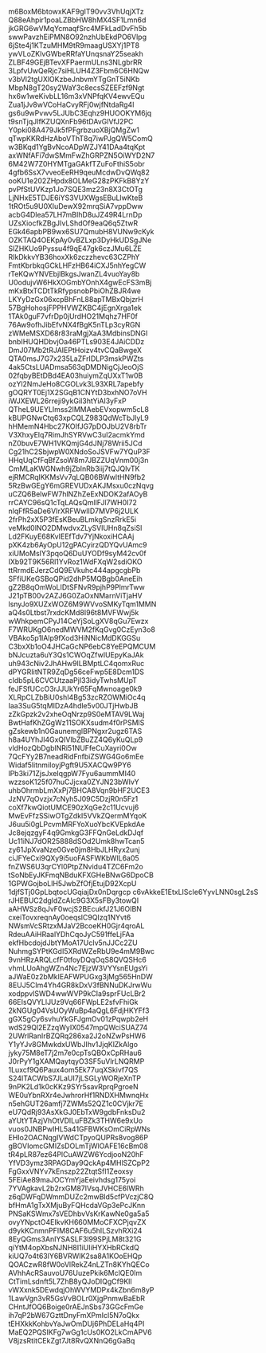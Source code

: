 m6BoxM6btowxKAF9gIT90vv3VhUqjXTz
Q88eAhpir1poaLZBbHW8hMX4SF1Lmn6d
jkGRG6wVMqYcmaqfSrc4MFkLadDvFh5b
swwPavzhEiPMN8O92nzhUbEkdPO6Vlpg
6jSte4j1KTzuMHM9tR9maagUSXYj1PT8
ywVLoZKlvGWbeRRfaYUnqsnaY25seakh
ZLBF49GEjBTevXFPaermULns3NLgbrRR
3LpfvUwQeRjc7siHLUH4Z3Fbm6C6HNQw
v3bVl2tgUXlOKzbeJnbvmYTgGnT5iNKb
MbpN8gT20sy2WaY3c8ecsSZEEFzf9Ngt
hx6w1weKivbLL16m3xVNPfqKV4ewvEQu
Zua1jJv8wVCoHaCvyRFj0wjfNtdaRg4l
gs6u9wPvwv5LJUbC3Eqhz9HUOOKYM6jq
t9snTjqJIfKZUQXnFb96tDAvGlVfJ2PC
Y0pki08A479Jk5fPFgrbzuoXBjQMgZw1
qTwpKKRdHzAboVThT8q7iwPJgQW5ComQ
w3BKqd1YgBvNcoADpWZJY41DAa4tqKpt
axWNfAFi7dwSMmFwZhGRPZN5OiWYD2N7
6M42W7Z0HYMTgaGAkfTZuFoFthiS5obr
4gfb6SsX7vveoEeRH9qeuMcdwDvQWq82
ooKU1e202ZHpdx8OLMeG28zPKFkB8YzY
pvPfStUVKzp1Jo7SQE3mz23n8X3CtOTg
LjNHxE5TDJE6iYS3VUXWgsEBuLlwKteB
1tROt5u9U0XIuDewX92mrqSiA7vppDww
acbG4Dlea57LH7mBIhD8uJZ49R4LrnDp
UZsXiocfkZBgJIvLShdOf9eaQ6q5ZtwR
EGk46apbPB9wx6SU7QmubH8VUNw9cKyk
OZKTAQ4OEKpAy0vBZLxp3DyHkUDSgJNe
SlZHKUo9Pyssu4f9qE47gk6czJMu6LZE
RIkDkkvYB36hoxXk6zczzhevc63CZPhY
FmtKbrbkqGCkLHFzHB64iCXJ5nhYegCW
rTeKQwYNVEbjlBkgsJwanZL4vuoYay8b
U0odujvW6HkXOGmbYOnhX4gwEcFS3mBj
mKxBtxTCDtTkRfypsnobPbiOhZBJR4we
LKYyDzGx06xcpBhFnL88apTMBxQbjzrH
57BgHohosjFPPHVWZKBC4jEgnXrga1ek
1TAk0guF7vfrDp0jUrdHO21Mqhz7HF0f
76Aw9ofhJibEfvNX4fBgK5nTLp3cyRGN
zWMeMSXD68r83raMgjXaA3MdbinsDNGI
bnbIHUQHDbvjOa46PTLs903E4JAiCDDz
DmJ07Mb2tRJAIEPtHoizv4tvCQaBwgeX
QTA0msJ7G7x235LaZFrIDLP3mskPWZts
4ak5CtsLUADmsa563qDMDNigCjJeoOjS
02fqbyBEtDBd4EA03huiymZqUXxT1w0B
ozYl2NmJeHo8CGOLvk3L93XRL7apebfy
gOQRYT0Ej1X2SGqB1CNYtD3bxhNO7oVH
iWJXEWL26rreji9ykGiI3htYiAl3yFxP
QTheL9UEYLImss2IMMAebEVxopwm5cL8
kBUPGNwCtq63xpCQLZ983QdWcTbJlyL9
hHMemN4Hbc27KOIfJG7pDOJbU2V8rbTr
V3XhxyElq7RimJhSYRVwC3uI2acmkYmd
nZ0buvE7WH1VKQmjG4dJNj78Wrii5JCd
Cg21hC2SbjwpW0XNdoSoJSVFw7YQuP3F
HHqUqCfFqBfZsoW8m7JBZZUqVnm00j3n
CmMLaKWGNwh9jZbInRb3iij7tQJQlvTK
ejRMCRqlKKMsVv7qLQB06BWwltHN9fb2
5RzBwGEgY6mGREVUDxAKJMsxu0czNqvg
uCZQ6BelwFW7hlNZhZeExNDOK2afAOyB
rrCAYC96sQ1cTqLAQsQmllFJl7WH0I72
nlqFfR5aDe6VIrXRFWwlID7MVP6j2ULK
2frPh2xX5P3fEsKBeuBLmkgSnzRrkE5i
veMkd0lNO2DMwdvxZLySVlUHn8qZsiSl
Ld2FKuyE68KvIEEfTdv7YjNkoxiHCAAj
pXK4zb6AyOpU12gPACyirzQDYQvUAmc9
xiUMoMsIY3pqoQ6DuUYODf9syM42cv0f
IXb92T9K56Rl1YvRoz1WdFXqW2sdiOKO
ttRrmdEJerzCdQ9EVkuhc444apgcgbPb
SFfiUKeGSBoQPid2dhP5MQBgb0AneEih
gZ2B8qOmWoLIDtSFNvR9pjhP9PlmrTww
J21pTB00v2AZJ6G0ZaOxNMarnViTjaHV
lsnyJo9XUZxWOZ6M9WVvoSMKyTqm1MMN
aQ4s0Ltbst7rxdcKMd8I96t8MVFWwj5k
wWhkpemCPyJ14CeYjSoLgXV8qGu7Ewzx
F7WRUKgO6nedMWVM2fKqGvg0CzEyn3o8
VBAko5p1IAlp9fXod3HiNNicMdDKGGSu
C3bxXb1oO4JHCaGcNP6ebC8YeEPQMCUM
bNJcuzta6uY3Qs1CWOqZfwIUEpyKaJAk
uh943cNiv2JhAHw9lLBMptLC4qomxRuc
dPYGRIitNTR9ZqDg56ceFwp5E8Dcm1DS
cIdb5pL6CVCUtzaaPjI33idyTwhsMUpT
feJFSfUCcO3rJJUkYr65FqMwnoage0k9
XLRpCLZbBiU0shI4Bg53zcRZOWMiOc4q
Iaa3SuG5tqMIDzA4hdle5v00JTjHwbJB
zZkGpzk2v2xheOqNrzp9S0eMTAV9LWaj
BwtHafKhZGgWz11SOKXsudm4f0rPSMlS
gZskewb1n0GaunemglBPNgxr2ugz6TAS
h8a4UYhJl4GxQIVlbZBuZZ4Q6yKuQLp9
vldHozQbDgblNRi51NUFfeCuXayri0Ow
7QcFYy2B7neadRidFnfbiZSWG4Go6mEe
Widaf5litnmiIoyjPgft9U5XACQw9PY6
lPb3ki71ZjsJxeIqgpW7Fyu6aummMI40
wzzsoK125f07huCJjcxa0ZYJN23bWIvY
uhbOhrmbLmXxPj7BHCA8Vqn9bHF2UCE3
JzNV7qOvzjx7cNyh5J09C5DzjR0n5Fz1
coXf7kwQiotUMCE90zXqGe2c11Ucvuj6
MwEvFfzSSiwOTgZdkI5VVkZQermMYqoK
J6uu5i0gLPcvmMRFYoXuoYbcKVEpkdAe
Jc8ejqzgyF4q9GmkgG3FFQnGeLdkDJqf
Uc11iNJ7dOR25888dSOd2Umk8hwTcan5
zy61JpXvaNze0Gve0jm8HbJLHRyx2unj
ciJFYeCxi9QXy9i5uoFASFWKbWlL6a05
fnZWS6U3qrCYl0PtpZNvidu4TZC6Fm2o
tSoNbEyJKFmqNBduKFXGHeBNwG6DpoCB
1GPWGojboLlH5JwbZfOfjEtujD92XcpU
1djfSTj0GpLbqtocUGqiajDx0nDqrgcp
c6vAkkeE1EtxLIScIe6YyvLNN0sgL2sS
rJHEBUC2dgldZcAIc9G3X5sFBy3towQI
aAHWSz8qJvF0wcjS2BEcukfJ21J6OIBN
cxeiTovxreqnAy0oeqslC9QIzq1NYvt6
NWsmVcSRtzxMJaV2BcoeKH0Gjr4qroAL
RdeuAAiHRaalYDhCqoJyC591ffeLjFAa
ekfHbcdojdJbtYMoA17UcIv5nJJCc2ZU
NuhmgSYPtKGdI5XRdWZeRbU9e4mM9Bwc
9vnHRzARQLcfF0tfoyDQqOqS8QVQSHc6
vhmLUoAhgWZn4Nc7EjzW3VYYsnEUgsYi
aJWaE0z2bMkIEAFWPUGxg3jMg565HnDW
8EUJ5CIm4Yh4GR8kDxV3fBNNuDKJrwWu
xodppvlSWD4wwWVP9kCIa9sprFUcLBr2
66EIsQVYLlJUz9Vq66FWpLE2sfvFhiGk
2kNGUg04VsUOyWuBp4aQgL6FdjHKYFf3
gGX5gCy6svhuYkGFJgmOv01zPqwpb2eH
wdS29Ql2EZzqWyIX0547mpQWciSUAZ74
2UWrlRanIrBZQRq286xa2J2oNZwPsHW6
Y1yYJv8GMwkdxUWbJIhv1JjqKlZkAlgo
jyky75M8eT7j2m7e0cpTsQBOxCpRHau6
J0rPyY1gXAMQaytqyO3SF5uVlrLNQRMP
1Luxcf9Q6Paux4om5Ek77uqXSkivf7QS
S24ITACWbS7JLaUI7jLSGLyWORjeXnTP
9nPK2Ld1k0cKKz9SYr5savRprqPgroeN
WE0uYbnRXr4eJwhrorHf1RNDXHMwnqHx
n5ehGUT26amfj7ZWMs52QZ1c0CVjkr7E
eU7QdRj93AsXkGJ0EbTxW9gdbFnksDu2
aYUtYTAzjVhOtVDlLuFBZk3THW6e9xUo
vuos0JNBPwIHL5a41GFBWKsOmCiRpWNs
EHIo2OACNqgIVWdCTpyoQUPRs8vog86P
gBOVIomcGMIZsDOLmTjWlOAFE16cBm08
tR4pLR87ez64PlCuAWZW6YcdjooN20hF
YfVD3ymz3RPAGDay9QckAp4MHlSZCpP2
FgGxxVNYv7kEnszp22ZtqtSfI1Zeoxsy
5FEiAe89maJOCYmYjaEeivhdsg175yoi
7YVAgkavL2b2rxGM87lVsqJVHCE6lWRh
z6qDWFqDWmmDUZc2mwBld5cfPVczjC8Q
bfHmA1gTxXMjuByFQHcdaVGp3ePcJKnn
PNSaKSWmx7sVEDhbvVsKrKawNe0ga5a5
ovyYNpctO4EIkvKH660MMoCFXCPjqvZX
d9ykKCnmnPFIM8CAF6u5hILSzvhRXi24
8EyQGms3AnIYSASLF3l99SPjLM8t321G
qiYtM4opXbsNJNH8I1iUIiHYXHbRCkdQ
kiUQ7o4t63lY6BVRWIK2sa8A1KOoEHQp
QOACzwR8fW0oVlRekZ4nLZTn8KYhQECo
AVhhAcRSauvoU76UuzePkik6MclQE0Im
CtTimLsdnft5L7ZhB8yQJoDIQgCf9KlI
vWXxnk5DEwdqjOhWVYMDPx4kZbn6m8yP
1LawVgn3vR5GsVvBOLr0XjgPnmwBaEbR
CHntJfOQ6Boige0rAEJnSbs73GGcFmGe
ih7qP2bW67GzttDnyFmXPmIcl5N7oQkx
tEHXkkKohbvYaJwOmDUj6PhDELaHq4PI
MaEQ2PQSIKFg7wGg1cUs0KO2LkCmAPV6
V8jzsRtitCEkZgt7Jt8RvQXNnQ6gGaBq

